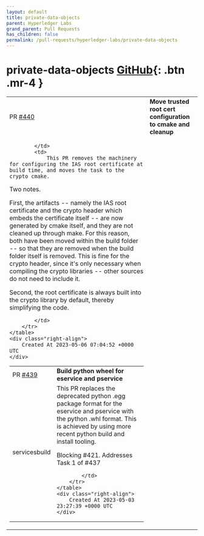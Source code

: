 ```yaml
---
layout: default
title: private-data-objects
parent: Hyperledger Labs
grand_parent: Pull Requests
has_children: false
permalink: /pull-requests/hyperledger-labs/private-data-objects
---
```


# private-data-objects <span class="fs-3 right-align">[GitHub](https://github.com/hyperledger-labs/private-data-objects){: .btn .mr-4 }</span>


<div>
    <table>
        <tr>
            <td>
                PR <a href="https://github.com/hyperledger-labs/private-data-objects/pull/440" class=".btn">#440</a>
            </td>
            <td>
                <b>
                    Move trusted root cert configuration to cmake and cleanup
                </b>
            </td>
        </tr>
        <tr>
            <td>
                
            </td>
            <td>
                This PR removes the machinery for configuring the IAS root certificate at build time, and moves the task to the crypto cmake.

Two notes.

First, the artifacts -- namely the IAS root certificate and the crypto header which embeds the certificate itself -- are now generated by cmake itself, and they are not cleaned up through make. For this reason, both have been moved within the build folder -- so that they are removed when the build folder itself is removed.
This is fine for the crypto header, since it's only necessary when compiling the crypto libraries -- other sources do not need to include it.

Second, the root certificate is always built into the crypto library by default, thereby simplifying the code.

            </td>
        </tr>
    </table>
    <div class="right-align">
        Created At 2023-05-06 07:04:52 +0000 UTC
    </div>
</div>

<div>
    <table>
        <tr>
            <td>
                PR <a href="https://github.com/hyperledger-labs/private-data-objects/pull/439" class=".btn">#439</a>
            </td>
            <td>
                <b>
                    Build python wheel for eservice and pservice
                </b>
            </td>
        </tr>
        <tr>
            <td>
                <span class="chip">services</span><span class="chip">build</span>
            </td>
            <td>
                This PR replaces the deprecated python .egg package format for the eservice and pservice with the python .whl format. This is achieved by using more recent python build and install tooling.

Blocking #421. Addresses Task 1 of #437 

            </td>
        </tr>
    </table>
    <div class="right-align">
        Created At 2023-05-03 23:27:39 +0000 UTC
    </div>
</div>

